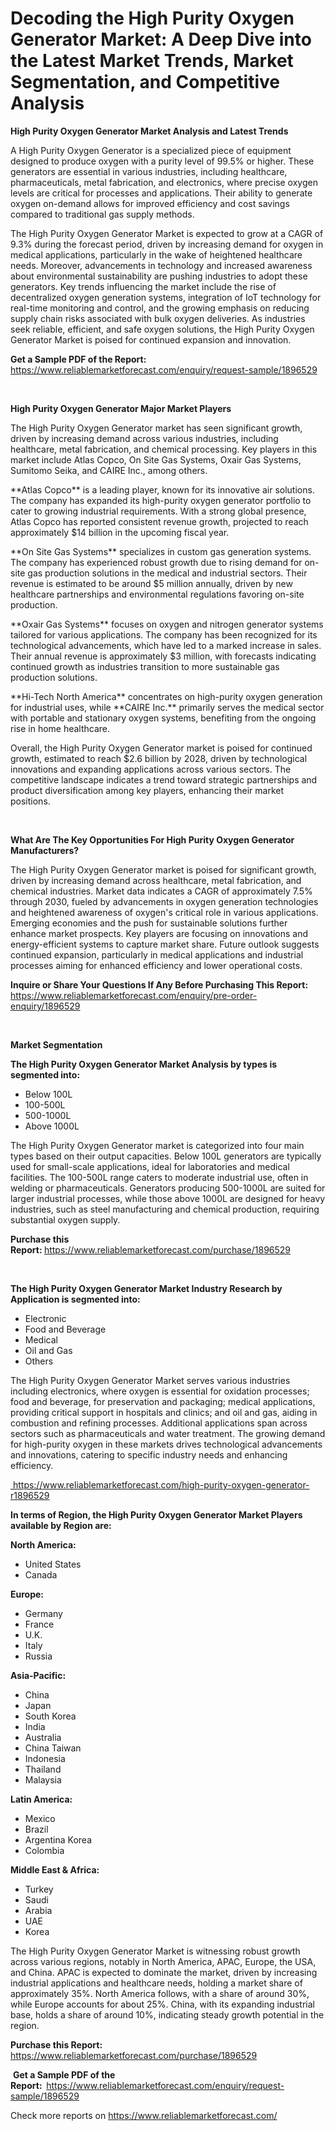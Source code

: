 <p><h1>Decoding the High Purity Oxygen Generator Market: A Deep Dive into the Latest Market Trends, Market Segmentation, and Competitive Analysis</h1></p><p><strong>High Purity Oxygen Generator Market Analysis and Latest Trends</strong></p>
<p><p>A High Purity Oxygen Generator is a specialized piece of equipment designed to produce oxygen with a purity level of 99.5% or higher. These generators are essential in various industries, including healthcare, pharmaceuticals, metal fabrication, and electronics, where precise oxygen levels are critical for processes and applications. Their ability to generate oxygen on-demand allows for improved efficiency and cost savings compared to traditional gas supply methods.</p><p>The High Purity Oxygen Generator Market is expected to grow at a CAGR of 9.3% during the forecast period, driven by increasing demand for oxygen in medical applications, particularly in the wake of heightened healthcare needs. Moreover, advancements in technology and increased awareness about environmental sustainability are pushing industries to adopt these generators. Key trends influencing the market include the rise of decentralized oxygen generation systems, integration of IoT technology for real-time monitoring and control, and the growing emphasis on reducing supply chain risks associated with bulk oxygen deliveries. As industries seek reliable, efficient, and safe oxygen solutions, the High Purity Oxygen Generator Market is poised for continued expansion and innovation.</p></p>
<p><strong>Get a Sample PDF of the Report:&nbsp;</strong> <a href="https://www.reliablemarketforecast.com/enquiry/request-sample/1896529?utm_campaign=3511&utm_medium=2&utm_source=Github&utm_content=ia&utm_term=11042025&utm_id=high-purity-oxygen-generator">https://www.reliablemarketforecast.com/enquiry/request-sample/1896529</a></p>
<p>&nbsp;</p>
<p><strong>High Purity Oxygen Generator Major Market Players</strong></p>
<p><p>The High Purity Oxygen Generator market has seen significant growth, driven by increasing demand across various industries, including healthcare, metal fabrication, and chemical processing. Key players in this market include Atlas Copco, On Site Gas Systems, Oxair Gas Systems, Sumitomo Seika, and CAIRE Inc., among others.</p><p>**Atlas Copco** is a leading player, known for its innovative air solutions. The company has expanded its high-purity oxygen generator portfolio to cater to growing industrial requirements. With a strong global presence, Atlas Copco has reported consistent revenue growth, projected to reach approximately $14 billion in the upcoming fiscal year.</p><p>**On Site Gas Systems** specializes in custom gas generation systems. The company has experienced robust growth due to rising demand for on-site gas production solutions in the medical and industrial sectors. Their revenue is estimated to be around $5 million annually, driven by new healthcare partnerships and environmental regulations favoring on-site production.</p><p>**Oxair Gas Systems** focuses on oxygen and nitrogen generator systems tailored for various applications. The company has been recognized for its technological advancements, which have led to a marked increase in sales. Their annual revenue is approximately $3 million, with forecasts indicating continued growth as industries transition to more sustainable gas production solutions.</p><p>**Hi-Tech North America** concentrates on high-purity oxygen generation for industrial uses, while **CAIRE Inc.** primarily serves the medical sector with portable and stationary oxygen systems, benefiting from the ongoing rise in home healthcare. </p><p>Overall, the High Purity Oxygen Generator market is poised for continued growth, estimated to reach $2.6 billion by 2028, driven by technological innovations and expanding applications across various sectors. The competitive landscape indicates a trend toward strategic partnerships and product diversification among key players, enhancing their market positions.</p></p>
<p>&nbsp;</p>
<p><strong>What Are The Key Opportunities For High Purity Oxygen Generator Manufacturers?</strong></p>
<p><p>The High Purity Oxygen Generator market is poised for significant growth, driven by increasing demand across healthcare, metal fabrication, and chemical industries. Market data indicates a CAGR of approximately 7.5% through 2030, fueled by advancements in oxygen generation technologies and heightened awareness of oxygen's critical role in various applications. Emerging economies and the push for sustainable solutions further enhance market prospects. Key players are focusing on innovations and energy-efficient systems to capture market share. Future outlook suggests continued expansion, particularly in medical applications and industrial processes aiming for enhanced efficiency and lower operational costs.</p></p>
<p><strong>Inquire or Share Your Questions If Any Before Purchasing This Report:</strong> <a href="https://www.reliablemarketforecast.com/enquiry/pre-order-enquiry/1896529?utm_campaign=3511&utm_medium=2&utm_source=Github&utm_content=ia&utm_term=11042025&utm_id=high-purity-oxygen-generator">https://www.reliablemarketforecast.com/enquiry/pre-order-enquiry/1896529</a></p>
<p>&nbsp;</p>
<p><strong>Market Segmentation</strong></p>
<p><strong>The High Purity Oxygen Generator Market Analysis by types is segmented into:</strong></p>
<p><ul><li>Below 100L</li><li>100-500L</li><li>500-1000L</li><li>Above 1000L</li></ul></p>
<p><p>The High Purity Oxygen Generator market is categorized into four main types based on their output capacities. Below 100L generators are typically used for small-scale applications, ideal for laboratories and medical facilities. The 100-500L range caters to moderate industrial use, often in welding or pharmaceuticals. Generators producing 500-1000L are suited for larger industrial processes, while those above 1000L are designed for heavy industries, such as steel manufacturing and chemical production, requiring substantial oxygen supply.</p></p>
<p><strong>Purchase this Report:&nbsp;</strong><a href="https://www.reliablemarketforecast.com/purchase/1896529?utm_campaign=3511&utm_medium=2&utm_source=Github&utm_content=ia&utm_term=11042025&utm_id=high-purity-oxygen-generator">https://www.reliablemarketforecast.com/purchase/1896529</a></p>
<p>&nbsp;</p>
<p><strong>The High Purity Oxygen Generator Market Industry Research by Application is segmented into:</strong></p>
<p><ul><li>Electronic</li><li>Food and Beverage</li><li>Medical</li><li>Oil and Gas</li><li>Others</li></ul></p>
<p><p>The High Purity Oxygen Generator Market serves various industries including electronics, where oxygen is essential for oxidation processes; food and beverage, for preservation and packaging; medical applications, providing critical support in hospitals and clinics; and oil and gas, aiding in combustion and refining processes. Additional applications span across sectors such as pharmaceuticals and water treatment. The growing demand for high-purity oxygen in these markets drives technological advancements and innovations, catering to specific industry needs and enhancing efficiency.</p></p>
<p><a href="https://www.reliablemarketforecast.com/high-purity-oxygen-generator-r1896529?utm_campaign=3511&utm_medium=2&utm_source=Github&utm_content=ia&utm_term=11042025&utm_id=high-purity-oxygen-generator">&nbsp;https://www.reliablemarketforecast.com/high-purity-oxygen-generator-r1896529</a></p>
<p><strong>In terms of Region, the High Purity Oxygen Generator Market Players available by Region are:</strong></p>
<p>
    <p> <strong> North America: </strong>
        <ul>
            <li>United States</li>
            <li>Canada</li>
        </ul>
        </p> 
    <p> <strong> Europe: </strong>
        <ul>
            <li>Germany</li>
            <li>France</li>
            <li>U.K.</li>
            <li>Italy</li>
            <li>Russia</li>
        </ul>
        </p> 
    <p> <strong> Asia-Pacific: </strong>
        <ul>
            <li>China</li>
            <li>Japan</li>
            <li>South Korea</li>
            <li>India</li>
            <li>Australia</li>
            <li>China Taiwan</li>
            <li>Indonesia</li>
            <li>Thailand</li>
            <li>Malaysia</li>
        </ul>
        </p> 
    <p> <strong> Latin America: </strong>
        <ul>
            <li>Mexico</li>
            <li>Brazil</li>
            <li>Argentina Korea</li>
            <li>Colombia</li>
        </ul>
        </p> 
    <p> <strong> Middle East & Africa: </strong>
        <ul>
            <li>Turkey</li>
            <li>Saudi</li>
            <li>Arabia</li>
            <li>UAE</li>
            <li>Korea</li>
        </ul>
    </p>
    </p>
<p><p>The High Purity Oxygen Generator Market is witnessing robust growth across various regions, notably in North America, APAC, Europe, the USA, and China. APAC is expected to dominate the market, driven by increasing industrial applications and healthcare needs, holding a market share of approximately 35%. North America follows, with a share of around 30%, while Europe accounts for about 25%. China, with its expanding industrial base, holds a share of around 10%, indicating steady growth potential in the region.</p></p>
<p><strong>Purchase this Report: </strong><a href="https://www.reliablemarketforecast.com/purchase/1896529?utm_campaign=3511&utm_medium=2&utm_source=Github&utm_content=ia&utm_term=11042025&utm_id=high-purity-oxygen-generator">https://www.reliablemarketforecast.com/purchase/1896529</a></p>
<p>&nbsp;<strong>Get a Sample PDF of the Report:&nbsp;&nbsp;</strong><a href="https://www.reliablemarketforecast.com/enquiry/request-sample/1896529?utm_campaign=3511&utm_medium=2&utm_source=Github&utm_content=ia&utm_term=11042025&utm_id=high-purity-oxygen-generator">https://www.reliablemarketforecast.com/enquiry/request-sample/1896529</a></p>
<p><strong></strong></p>
<p>Check more reports on <a href="https://www.reliablemarketforecast.com/?utm_campaign=3511&utm_medium=2&utm_source=Github&utm_content=ia&utm_term=11042025&utm_id=high-purity-oxygen-generator">https://www.reliablemarketforecast.com/</a></p>